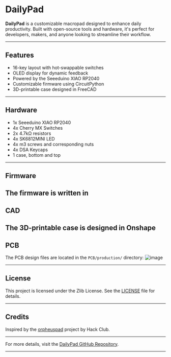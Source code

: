 # DailyPad

**DailyPad** is a customizable macropad designed to enhance daily productivity. Built with open-source tools and hardware, it's perfect for developers, makers, and anyone looking to streamline their workflow.

---

## Features

* 16-key layout with hot-swappable switches
* OLED display for dynamic feedback
* Powered by the Seeeduino XIAO RP2040
* Customizable firmware using CircuitPython
* 3D-printable case designed in FreeCAD

---

## Hardware

* 1x Seeeduino XIAO RP2040
* 4x Cherry MX Switches
* 2x 4.7kΩ resistors
* 4x SK6812MINI LED
* 4x m3 screws and corresponding nuts
* 4x DSA Keycaps
* 1 case, bottom and top
  

---

## Firmware

The firmware is written in 
---

## CAD

The 3D-printable case is designed in Onshape
---

## PCB

The PCB design files are located in the `PCB/production/` directory:
![image](https://github.com/user-attachments/assets/33fc4abc-b5fa-4e6f-a768-14ba97383bbe)

---

## License

This project is licensed under the Zlib License. See the [LICENSE](LICENSE) file for details.

---

## Credits

Inspired by the [orpheuspad](https://github.com/hackclub/hackpad/blob/main/hackpads/orpheuspad/README.md) project by Hack Club.

---

For more details, visit the [DailyPad GitHub Repository](https://github.com/CyberBrainiac1/DailyPad).

---

[1]: https://github.com/mhucka/readmine?utm_source=chatgpt.com "mhucka/readmine: Example README file demonstrating a ... - GitHub"

